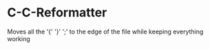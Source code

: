 # C-C-Reformatter
Moves all the '{' '}' ';' to the edge of the file while keeping everything working
